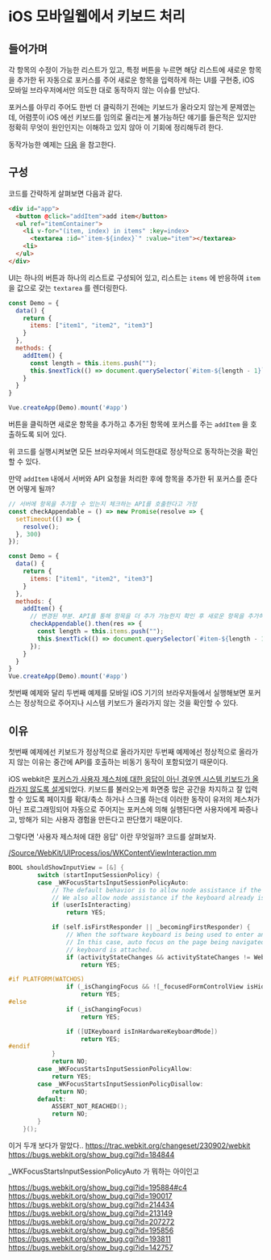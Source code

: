 # iOS 모바일웹에서 키보드 처리

## 들어가며
각 항목의 수정이 가능한 리스트가 있고, 특정 버튼을 누르면 해당 리스트에 새로운 항목을 추가한 뒤 자동으로 포커스를 주어 새로운 항목을 입력하게 하는 UI를 구현중, iOS 모바일 브라우저에서만 의도한 대로 동작하지 않는 이슈를 만났다.

포커스를 아무리 주어도 한번 더 클릭하기 전에는 키보드가 올라오지 않는게 문제였는데, 어렴풋이 iOS 에선 키보드를 임의로 올리는게 불가능하단 얘기를 들은적은 있지만 정확히 무엇이 원인인지는 이해하고 있지 않아 이 기회에 정리해두려 한다.

동작가능한 예제는 [다음](https://codepen.io/genie-youn/pen/abZbyzq) 을 참고한다.

## 구성
코드를 간략하게 살펴보면 다음과 같다.

```html
<div id="app">
  <button @click="addItem">add item</button>
  <ul ref="itemContainer">
    <li v-for="(item, index) in items" :key=index>
      <textarea :id="`item-${index}`" :value="item"></textarea>
    <li>
  </ul>
</div>
```

UI는 하나의 버튼과 하나의 리스트로 구성되어 있고, 리스트는 `items` 에 반응하여 `item` 을 값으로 갖는 `textarea` 를 렌더링한다.

```javascript
const Demo = {
  data() {
    return {
      items: ["item1", "item2", "item3"]
    }
  },
  methods: {
    addItem() {
      const length = this.items.push("");
      this.$nextTick(() => document.querySelector(`#item-${length - 1}`).focus());
    }
  }
}

Vue.createApp(Demo).mount('#app')
```

버튼을 클릭하면 새로운 항목을 추가하고 추가된 항목에 포커스를 주는 `addItem` 을 호출하도록 되어 있다.

위 코드를 실행시켜보면 모든 브라우저에서 의도한대로 정상적으로 동작하는것을 확인할 수 있다.

만약 `addItem` 내에서 서버와 API 요청을 처리한 후에 항목을 추가한 뒤 포커스를 준다면 어떻게 될까?

```javascript
// 서버에 항목을 추가할 수 있는지 체크하는 API를 호출한다고 가정
const checkAppendable = () => new Promise(resolve => {
  setTimeout(() => {
    resolve();
  }, 300)
});

const Demo = {
  data() {
    return {
      items: ["item1", "item2", "item3"]
    }
  },
  methods: {
    addItem() {
      // 변경된 부분. API를 통해 항목을 더 추가 가능한지 확인 후 새로운 항목을 추가하고 렌더링되면 포커스를 준다.
      checkAppendable().then(res => {
        const length = this.items.push("");
        this.$nextTick(() => document.querySelector(`#item-${length - 1}`).focus());
      });
    }
  }
}
Vue.createApp(Demo).mount('#app')
```

첫번째 예제와 달리 두번째 예제를 모바일 iOS 기기의 브라우저들에서 실행해보면 포커스는 정상적으로 주어지나 시스템 키보드가 올라가지 않는 것을 확인할 수 있다.

## 이유
첫번째 예제에선 키보드가 정상적으로 올라가지만 두번째 예제에선 정상적으로 올라가지 않는 이유는 중간에 API를 호출하는 비동기 동작이 포함되었기 때문이다.

iOS webkit은 [포커스가 사용자 제스처에 대한 응답이 아닌 경우엔 시스템 키보드가 올라가지 않도록 설게](https://bugs.webkit.org/show_bug.cgi?id=195884#c4)되었다. 키보드를 불러오는게 화면중 많은 공간을 차지하고 잘 입력할 수 있도록 페이지를 확대/축소 하거나 스크롤 하는데 이러한 동작이 유저의 제스처가 아닌 프로그래밍되어 자동으로 주어지는 포커스에 의해 실행된다면 사용자에게 짜증나고, 방해가 되는 사용자 경험을 만든다고 판단했기 때문이다.

그렇다면 '사용자 제스처에 대한 응답' 이란 무엇일까? 코드를 살펴보자.

[/Source/WebKit/UIProcess/ios/WKContentViewInteraction.mm](https://github.com/WebKit/webkit/blob/bc26aef617f2cbcbf4ed47cc6d76f6f76a7acfdc/Source/WebKit/UIProcess/ios/WKContentViewInteraction.mm#L5906-L5941)
```c++
BOOL shouldShowInputView = [&] {
        switch (startInputSessionPolicy) {
        case _WKFocusStartsInputSessionPolicyAuto:
            // The default behavior is to allow node assistance if the user is interacting.
            // We also allow node assistance if the keyboard already is showing, unless we're in extra zoom mode.
            if (userIsInteracting)
                return YES;

            if (self.isFirstResponder || _becomingFirstResponder) {
                // When the software keyboard is being used to enter an url, only the focus activity state is changing.
                // In this case, auto focus on the page being navigated to should be disabled, unless a hardware
                // keyboard is attached.
                if (activityStateChanges && activityStateChanges != WebCore::ActivityState::IsFocused)
                    return YES;

#if PLATFORM(WATCHOS)
                if (_isChangingFocus && ![_focusedFormControlView isHidden])
                    return YES;
#else
                if (_isChangingFocus)
                    return YES;

                if ([UIKeyboard isInHardwareKeyboardMode])
                    return YES;
#endif
            }
            return NO;
        case _WKFocusStartsInputSessionPolicyAllow:
            return YES;
        case _WKFocusStartsInputSessionPolicyDisallow:
            return NO;
        default:
            ASSERT_NOT_REACHED();
            return NO;
        }
    }();
```

이거 두개 보다가 말았다..
https://trac.webkit.org/changeset/230902/webkit
https://bugs.webkit.org/show_bug.cgi?id=184844

_WKFocusStartsInputSessionPolicyAuto 가 뭐하는 아이인고

https://bugs.webkit.org/show_bug.cgi?id=195884#c4
https://bugs.webkit.org/show_bug.cgi?id=190017
https://bugs.webkit.org/show_bug.cgi?id=214434
https://bugs.webkit.org/show_bug.cgi?id=213149
https://bugs.webkit.org/show_bug.cgi?id=207272
https://bugs.webkit.org/show_bug.cgi?id=195856
https://bugs.webkit.org/show_bug.cgi?id=193811
https://bugs.webkit.org/show_bug.cgi?id=142757

